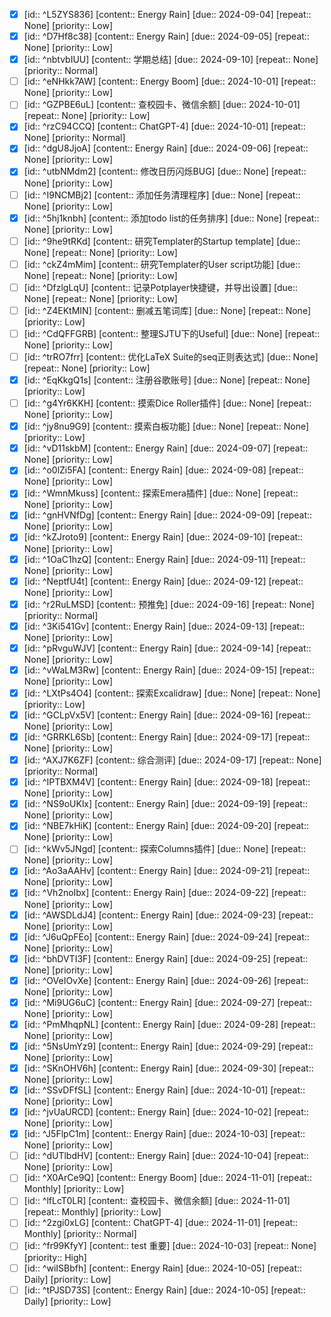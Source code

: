 - [x] [id:: ^L5ZYS836] [content:: Energy Rain] [due:: 2024-09-04] [repeat:: None] [priority:: Low]
- [x] [id:: ^D7Hf8c38] [content:: Energy Rain] [due:: 2024-09-05] [repeat:: None] [priority:: Low]
- [x] [id:: ^nbtvbIUU] [content:: 学期总结] [due:: 2024-09-10] [repeat:: None] [priority:: Normal]
- [ ] [id:: ^eNHkk7AW] [content:: Energy Boom] [due:: 2024-10-01] [repeat:: None] [priority:: Low]
- [ ] [id:: ^GZPBE6uL] [content:: 查校园卡、微信余额] [due:: 2024-10-01] [repeat:: None] [priority:: Low]
- [x] [id:: ^rzC94CCQ] [content:: ChatGPT-4] [due:: 2024-10-01] [repeat:: None] [priority:: Normal]
- [x] [id:: ^dgU8JjoA] [content:: Energy Rain] [due:: 2024-09-06] [repeat:: None] [priority:: Low]
- [x] [id:: ^utbNMdm2] [content:: 修改日历闪烁BUG] [due:: None] [repeat:: None] [priority:: Low]
- [ ] [id:: ^I9NCMBj2] [content:: 添加任务清理程序] [due:: None] [repeat:: None] [priority:: Low]
- [x] [id:: ^5hj1knbh] [content:: 添加todo list的任务排序] [due:: None] [repeat:: None] [priority:: Low]
- [ ] [id:: ^9he9tRKd] [content:: 研究Templater的Startup template] [due:: None] [repeat:: None] [priority:: Low]
- [ ] [id:: ^ckZ4mMim] [content:: 研究Templater的User script功能] [due:: None] [repeat:: None] [priority:: Low]
- [ ] [id:: ^DfzlgLqU] [content:: 记录Potplayer快捷键，并导出设置] [due:: None] [repeat:: None] [priority:: Low]
- [ ] [id:: ^Z4EKtMIN] [content:: 删减五笔词库] [due:: None] [repeat:: None] [priority:: Low]
- [ ] [id:: ^CdQFFGRB] [content:: 整理SJTU下的Useful] [due:: None] [repeat:: None] [priority:: Low]
- [ ] [id:: ^trRO7frr] [content:: 优化LaTeX Suite的seq正则表达式] [due:: None] [repeat:: None] [priority:: Low]
- [x] [id:: ^EqKkgQ1s] [content:: 注册谷歌账号] [due:: None] [repeat:: None] [priority:: Low]
- [ ] [id:: ^g4Yr6KKH] [content:: 摸索Dice Roller插件] [due:: None] [repeat:: None] [priority:: Low]
- [x] [id:: ^jy8nu9G9] [content:: 摸索白板功能] [due:: None] [repeat:: None] [priority:: Low]
- [x] [id:: ^vD11skbM] [content:: Energy Rain] [due:: 2024-09-07] [repeat:: None] [priority:: Low]
- [x] [id:: ^o0lZi5FA] [content:: Energy Rain] [due:: 2024-09-08] [repeat:: None] [priority:: Low]
- [x] [id:: ^WmnMkuss] [content:: 探索Emera插件] [due:: None] [repeat:: None] [priority:: Low]
- [x] [id:: ^gnHVNfDg] [content:: Energy Rain] [due:: 2024-09-09] [repeat:: None] [priority:: Low]
- [x] [id:: ^kZJroto9] [content:: Energy Rain] [due:: 2024-09-10] [repeat:: None] [priority:: Low]
- [x] [id:: ^1OaC1hzQ] [content:: Energy Rain] [due:: 2024-09-11] [repeat:: None] [priority:: Low]
- [x] [id:: ^NeptfU4t] [content:: Energy Rain] [due:: 2024-09-12] [repeat:: None] [priority:: Low]
- [x] [id:: ^r2RuLMSD] [content:: 预推免] [due:: 2024-09-16] [repeat:: None] [priority:: Normal]
- [x] [id:: ^3Ki541Gv] [content:: Energy Rain] [due:: 2024-09-13] [repeat:: None] [priority:: Low]
- [x] [id:: ^pRvguWJV] [content:: Energy Rain] [due:: 2024-09-14] [repeat:: None] [priority:: Low]
- [x] [id:: ^vWaLM3Rw] [content:: Energy Rain] [due:: 2024-09-15] [repeat:: None] [priority:: Low]
- [x] [id:: ^LXtPs4O4] [content:: 探索Excalidraw] [due:: None] [repeat:: None] [priority:: Low]
- [x] [id:: ^GCLpVx5V] [content:: Energy Rain] [due:: 2024-09-16] [repeat:: None] [priority:: Low]
- [x] [id:: ^GRRKL6Sb] [content:: Energy Rain] [due:: 2024-09-17] [repeat:: None] [priority:: Low]
- [x] [id:: ^AXJ7K6ZF] [content:: 综合测评] [due:: 2024-09-17] [repeat:: None] [priority:: Normal]
- [x] [id:: ^IPTBXM4V] [content:: Energy Rain] [due:: 2024-09-18] [repeat:: None] [priority:: Low]
- [x] [id:: ^NS9oUKlx] [content:: Energy Rain] [due:: 2024-09-19] [repeat:: None] [priority:: Low]
- [x] [id:: ^NBE7kHiK] [content:: Energy Rain] [due:: 2024-09-20] [repeat:: None] [priority:: Low]
- [ ] [id:: ^kWv5JNgd] [content:: 探索Columns插件] [due:: None] [repeat:: None] [priority:: Low]
- [x] [id:: ^Ao3aAAHv] [content:: Energy Rain] [due:: 2024-09-21] [repeat:: None] [priority:: Low]
- [x] [id:: ^Vh2noIbx] [content:: Energy Rain] [due:: 2024-09-22] [repeat:: None] [priority:: Low]
- [x] [id:: ^AWSDLdJ4] [content:: Energy Rain] [due:: 2024-09-23] [repeat:: None] [priority:: Low]
- [x] [id:: ^J6uQpFEo] [content:: Energy Rain] [due:: 2024-09-24] [repeat:: None] [priority:: Low]
- [x] [id:: ^bhDVTI3F] [content:: Energy Rain] [due:: 2024-09-25] [repeat:: None] [priority:: Low]
- [x] [id:: ^OVeIOvXe] [content:: Energy Rain] [due:: 2024-09-26] [repeat:: None] [priority:: Low]
- [x] [id:: ^Mi9UG6uC] [content:: Energy Rain] [due:: 2024-09-27] [repeat:: None] [priority:: Low]
- [x] [id:: ^PmMhqpNL] [content:: Energy Rain] [due:: 2024-09-28] [repeat:: None] [priority:: Low]
- [x] [id:: ^5NsUmYz9] [content:: Energy Rain] [due:: 2024-09-29] [repeat:: None] [priority:: Low]
- [x] [id:: ^SKnOHV6h] [content:: Energy Rain] [due:: 2024-09-30] [repeat:: None] [priority:: Low]
- [x] [id:: ^SSvDFfSL] [content:: Energy Rain] [due:: 2024-10-01] [repeat:: None] [priority:: Low]
- [x] [id:: ^jvUaURCD] [content:: Energy Rain] [due:: 2024-10-02] [repeat:: None] [priority:: Low]
- [x] [id:: ^J5FlpC1m] [content:: Energy Rain] [due:: 2024-10-03] [repeat:: None] [priority:: Low]
- [ ] [id:: ^dUTlbdHV] [content:: Energy Rain] [due:: 2024-10-04] [repeat:: None] [priority:: Low]
- [ ] [id:: ^X0ArCe9Q] [content:: Energy Boom] [due:: 2024-11-01] [repeat:: Monthly] [priority:: Low]
- [ ] [id:: ^lfLcT0LR] [content:: 查校园卡、微信余额] [due:: 2024-11-01] [repeat:: Monthly] [priority:: Low]
- [ ] [id:: ^2zgi0xLG] [content:: ChatGPT-4] [due:: 2024-11-01] [repeat:: Monthly] [priority:: Normal]
- [ ] [id:: ^fr99KfyY] [content:: test 重要] [due:: 2024-10-03] [repeat:: None] [priority:: High]
- [ ] [id:: ^wiISBbfh] [content:: Energy Rain] [due:: 2024-10-05] [repeat:: Daily] [priority:: Low]
- [ ] [id:: ^tPJSD73S] [content:: Energy Rain] [due:: 2024-10-05] [repeat:: Daily] [priority:: Low]
